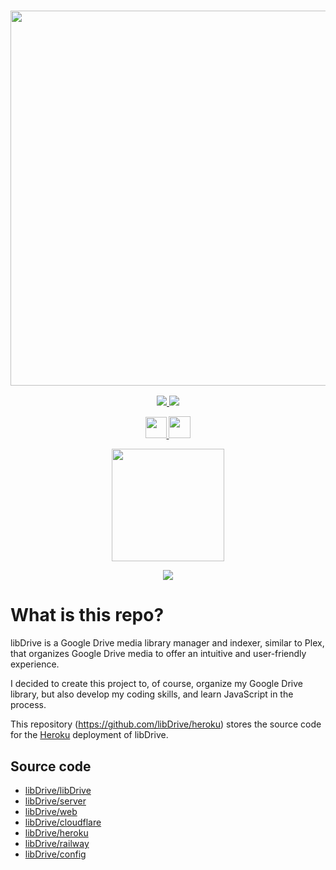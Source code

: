 <a href="#">
  <h3 align="center">
    <img src="https://i.ibb.co/HVB5Dw1/lib-Drive-Header.png" width="600px" />
  </h3>
</a>

<p align="center">
  <a href="https://github.com/libDrive/libDrive/releases">
    <img src="https://img.shields.io/github/downloads/libDrive/libDrive/total?color=%234197fe&style=for-the-badge" />
  </a>
  <a href="https://github.com/libDrive/libDrive/releases/latest">
    <img src="https://img.shields.io/github/v/release/libDrive/libDrive?color=%234197fe&style=for-the-badge" />
  </a>
</p>

<p align="center">
  <a href="https://heroku.com/deploy?template=https://github.com/libDrive/heroku">
    <img src="https://www.herokucdn.com/deploy/button.svg" height="34" />
  </a>
  <a href="https://railway.app/new/template?template=https%3A%2F%2Fgithub.com%2FlibDrive%2Frailway&envs=LIBDRIVE_CONFIG%2CLIBDRIVE_VERSION%2CLIBDRIVE_CLOUD&optionalEnvs=LIBDRIVE_VERSION%2CLIBDRIVE_CLOUD&LIBDRIVE_CONFIGDesc=Create+this+through+the+config+generator%3A+https%3A%2F%2Fconfig.libdrive.tk&LIBDRIVE_VERSIONDesc=The+tag+version+or+latest.+Correct+usage%3A+%27v1.2.9%27+or+%27latest%27&LIBDRIVE_CLOUDDesc=Any+Google+Drive+folder+ID%2C+it+will+be+used+to+store+the+config+and+generated+metadata+&LIBDRIVE_CONFIGDefault=%7B+++++%22access_token%22%3A+%22%22%2C+++++%22account_list%22%3A+%5B%5D%2C+++++%22arcio%22%3A+%22dev%22%2C+++++%22auth%22%3A+true%2C+++++%22build_interval%22%3A+120%2C+++++%22build_type%22%3A+%22hybrid%22%2C+++++%22category_list%22%3A+%5B%5D%2C+++++%22client_id%22%3A+%22%22%2C+++++%22client_secret%22%3A+%22%22%2C+++++%22cloudflare%22%3A+%22%22%2C+++++%22refresh_token%22%3A+%22%22%2C+++++%22secret_key%22%3A+%22%22%2C+++++%22tmdb_api_key%22%3A+%22%22%2C+++++%22token_expiry%22%3A+%22%22%2C+++++%22transcoded%22%3A+false%2C+++++%22signup%22%3A+false+%7D">
    <img src="https://railway.app/button.svg" height="35" />
  </a>
</p>

<p align="center">
  <a href="https://eliasbenb.cf">
    <img src="https://i.ibb.co/rmDXnnk/Magnet-Magnet-prod.png" width="180" />
  </a>
</p>

<p align="center">
  <a href="https://t.me/libdrive_news">
    <img src="https://cdn0.iconfinder.com/data/icons/social-network-24/512/Telegram-64.png" />
  </a>
</p>

# What is this repo?

libDrive is a Google Drive media library manager and indexer, similar to Plex, that organizes Google Drive media to offer an intuitive and user-friendly experience.

I decided to create this project to, of course, organize my Google Drive library, but also develop my coding skills, and learn JavaScript in the process.

This repository (<https://github.com/libDrive/heroku>) stores the source code for the [Heroku](https://heroku.com) deployment of libDrive.

## Source code

- [libDrive/libDrive](https://github.com/libDrive/libDrive)
- [libDrive/server](https://github.com/libDrive/server)
- [libDrive/web](https://github.com/libDrive/web)
- [libDrive/cloudflare](https://github.com/libDrive/cloudflare)
- [libDrive/heroku](https://github.com/libDrive/heroku)
- [libDrive/railway](https://github.com/libDrive/heroku)
- [libDrive/config](https://github.com/libDrive/config)

